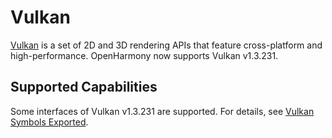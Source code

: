 # Vulkan

[Vulkan](https://www.vulkan.org/) is a set of 2D and 3D rendering APIs that feature cross-platform and high-performance. OpenHarmony now supports Vulkan v1.3.231.

## Supported Capabilities

Some interfaces of Vulkan v1.3.231 are supported. For details, see [Vulkan Symbols Exported](vulkan-symbol.md).

